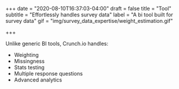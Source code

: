+++
date = "2020-08-10T16:37:03-04:00"
draft = false
title = "Tool"
subtitle = "Effortlessly handles survey data"
label = "A bi tool built for survey data"
gif = "img/survey_data_expertise/weight_estimation.gif"

+++

Unlike generic BI tools, Crunch.io handles:

* Weighting
* Missingness
* Stats testing
* Multiple response questions
* Advanced analytics
